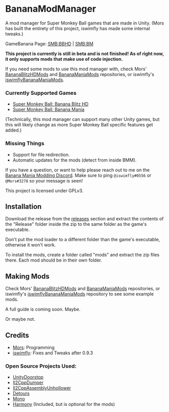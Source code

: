 # BananaModManager

A mod manager for Super Monkey Ball games that are made in Unity. (Mors has built the entirety of this project, iswimfly has made some internal tweaks.)

GameBanana Page: [SMB:BBHD](https://gamebanana.com/tools/7464) | [SMB:BM](https://gamebanana.com/tools/7542)

**This project is currently is still in beta and is not finished! As of right now, it only supports mods that make use of code injection.**

If you need some mods to use this mod manager with, check Mors' [BananaBlitzHDMods](https://github.com/MorsGames/BananaBlitzHDMods) and [BananaManiaMods](https://github.com/MorsGames/BananaManiaMods) repositories, or iswimfly's [iswimflyBananaManiaMods](https://github.com/iswimfly/iswimflyBananaManiaMods).

### Currently Supported Games
- [Super Monkey Ball: Banana Blitz HD](https://store.steampowered.com/app/1061730/Super_Monkey_Ball_Banana_Blitz_HD)
- [Super Monkey Ball: Banana Mania](https://store.steampowered.com/app/1316910/Super_Monkey_Ball_Banana_Mania/)

(Technically, this mod manager can support many other Unity games, but this will likely change as more Super Monkey Ball specific features get added.)

### Missing Things
- Support for file redirection.
- Automatic updates for the mods (detect from inside BMM).

If you have a question, or want to help please reach out to me on the [Banana Mania Modding Discord](https://discord.gg/vuZWDMzzye). Make sure to ping `@iswimfly#0556` or `@Mors#3278` so your message is seen!

This project is licensed under GPLv3.

## Installation
Download the release from the [releases](https://github.com/MorsGames/BananaModManager/releases) section and extract the contents of the "Release" folder inside the zip to the same folder as the game's executable.

Don't put the mod loader to a different folder than the game's executable, otherwise it won't work.

To install the mods, create a folder called "mods" and extract the zip files there. Each mod should be in their own folder.

## Making Mods
Check Mors' [BananaBlitzHDMods](https://github.com/MorsGames/BananaBlitzHDMods) and [BananaManiaMods](https://github.com/MorsGames/BananaManiaMods) repositories, or iswimfly's [iswimflyBananaManiaMods](https://github.com/iswimfly/iswimflyBananaManiaMods) repository to see some example mods.

A full guide is coming soon. Maybe. 

Or maybe not.

## Credits
- [Mors](http://mors-games.com): Programming
- [iswimfly](https://www.twitch.tv/iswimfly556): Fixes and Tweaks after 0.9.3

### Open Source Projects Used:
- [UnityDoorstop](https://github.com/NeighTools/UnityDoorstop)
- [Il2CppDumper](https://github.com/Perfare/Il2CppDumper)
- [Il2CppAssemblyUnhollower](https://github.com/knah/Il2CppAssemblyUnhollower)
- [Detours](https://github.com/microsoft/Detours)
- [Mono](https://github.com/mono/mono)
- [Harmony](https://github.com/pardeike/Harmony) (Included, but is optional for the mods)
